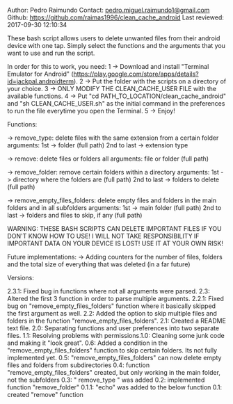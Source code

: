 Author: Pedro Raimundo
Contact: pedro.miguel.raimundo1@gmail.com
Github: https://github.com/raimas1996/clean_cache_android
Last reviewed: 2017-09-30 12:10:34


These bash script allows users to delete unwanted files from their android device with one tap. Simply select the functions and the arguments that you want to use and run the script.


In order for this to work, you need:
1 -> Download and install "Terminal Emulator for Android" (https://play.google.com/store/apps/details?id=jackpal.androidterm).
2 -> Put the folder with the scripts on a directory of your choice.
3 -> ONLY MODIFY THE CLEAN_CACHE_USER FILE with the available functions.
4 -> Put "cd PATH_TO_LOCATION/clean_cache_android" and "sh CLEAN_CACHE_USER.sh" as the initial command in the preferences to run the file everytime you open the Terminal.
5 -> Enjoy!


Functions:

-> remove_type: delete files with the same extension from a certain folder
	arguments:
		1st -> folder (full path)
		2nd to last -> extension type

-> remove: delete files or folders
	all arguments: file or folder (full path)

-> remove_folder: remove certain folders within a directory
	arguments:
		1st -> directory where the folders are (full path)
		2nd to last -> folders to delete (full path)

-> remove_empty_files_folders: delete empty files and folders in the main folders and in all subfolders
	arguments:
		1st -> main folder (full path)
		2nd to last -> folders and files to skip, if any (full path)


WARNING: THESE BASH SCRIPTS CAN DELETE IMPORTANT FILES IF YOU DON'T KNOW HOW TO USE! I WILL NOT TAKE RESPONSIBILITY IF IMPORTANT DATA ON YOUR DEVICE IS LOST! USE IT AT YOUR OWN RISK!


Future implementations:
-> Adding counters for the number of files, folders and the total size of everything that was deleted (in a far future)


Versions:

2.3.1: Fixed bug in functions where not all arguments were parsed.
2.3: Altered the first 3 function in order to parse multiple arguments.
2.2.1: Fixed bug on "remove_empty_files_folders" function where it basically skipped the first argument as well.
2.2: Added the option to skip multiple files and folders in the function "remove_empty_files_folders".
2.1: Created a README text file.
2.0: Separating functions and user preferences into two separate files.
1.1: Resolving problems with permissions.1.0: Cleaning some junk code and making it "look great". 
0.6: Added a condition in the "remove_empty_files_folders" function to skip certain folders. Its not fully implemented yet.
0.5: "remove_empty_files_folders" can now delete empty files and folders from subdirectories
0.4: function "remove_empty_files_folders" created, but only working in the main folder, not the subfolders
0.3: " remove_type " was added
0.2: implemented function "remove_folder"
0.1.1: "echo" was added to the below function
0.1: created "remove" function
